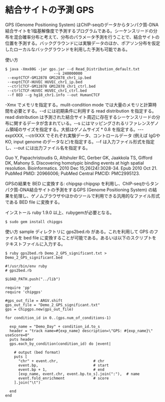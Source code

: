 # 結合サイトの予測 GPS
GPS (Genome Positioning System) はChIP-seqのデータからタンパク質-DNA結合サイトを1塩基解像度で予測するプログラムである。シーケンスリードの分布を混合確率分布と考えて、分布のパラメータ予測を行うことで、結合サイトの位置を予測する。バックグラウンドには実験データのほか、ポアソン分布を仮定したローカルなバックグラウンドを利用した予測も可能である。

使い方
```
$ java -Xmx80G -jar gps.jar --d Read_Distribution_default.txt 
                      --s 240000000
 --exptCTCF-GM12878 GM12878_chr1_ip.bed
 --exptCTCF-HUVEC HUVEC_chr1_ip.bed
 --ctrlCTCF-GM12878 GM12878_chr1_ctrl.bed
 --ctrlCTCF-HUVEC HUVEC_chr1_ctrl.bed
 --f BED --g hg18_chr1.info --out HumanCTCF 
```

-Xmx でメモリを指定する。mulit-condition mode では大量のメモリと計算時間を必要とする。--d には初期条件に利用する read distribution を指定する。read distribution は予測された結合サイト周辺に存在するシーケンスリードの分布に関するデータが含まれている。--s にはマッピングされるリファレンスゲノム領域のサイズを指定する。大抵はゲノムサイズ * 0.8 を指定する。---exptXXX, --ctrlXXX でそれぞれ実験データ、コントロールデータ (例えば IgGやKO, input genome のデータなど)を指定する。--f は入力ファイル形式を指定し、--out には出力ファイル名を指定する。

Guo Y, Papachristoudis G, Altshuler RC, Gerber GK, Jaakkola TS, Gifford DK, Mahony S. Discovering homotypic binding events at high spatial resolution. Bioinformatics. 2010 Dec 15;26(24):3028-34. Epub 2010 Oct 21. PubMed PMID: 20966006; PubMed Central PMCID: PMC2995123.

GPSの結果を BED に変換する: chipgsp
chipgsp を利用し、ChIP-seqからタンパク質-DNA結合サイトの予測をするGPS (Genome Positioning System) の結果を処理し、ゲノムブラウザやほかのツールで利用できる汎用的なファイル形式である BED file に変換する。

インストール
ruby 1.9.0 以上、rubygemが必要となる。
```
$ sudo gem install chipgps
```

使い方
sample ディレクトリに gps2bed.rb がある。これを利用して GPS のファイルを bed file に変換することが可能である。あるいは以下のスクリプトをテキストファイルに入力する。

```
$ ruby gps2bed.rb Demo_2_GPS_significant.txt > Demo_2_GPS_significant.bed
```

```
#!/usr/bin/env ruby
# gps2bed.rb

$LOAD_PATH.push("../lib")

require 'pp'
require 'chipgps'

#gps_out_file = ARGV.shift
gps_out_file = "Demo_2_GPS_significant.txt"
gps = Chipgps.new(gps_out_file)

for condition_id in 0..(gps.num_of_conditions-1)

  exp_name = "Demo_Day" + condition_id.to_s
  header = "track name=#{exp_name} description=\"GPS: #{exp_name}\" useScore=0"
  puts header
  gps.each_by_condition(condition_id) do |event|

    # output (bed format)
    puts [
      "chr" + event.chr,                # chr
      event.bp,                         # start
      event.bp + 1,                     # end
      [exp_name, event.chr, event.bp.to_s].join(":"),  # name
      event.fold_enrichment             # score
    ].join("\t")

  end
end
```
